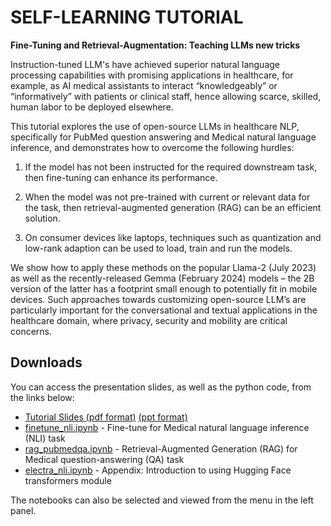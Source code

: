 # SELF-LEARNING TUTORIAL

__Fine-Tuning and Retrieval-Augmentation: Teaching LLMs new tricks__

Instruction-tuned LLM's have achieved superior natural language
processing capabilities with promising applications in healthcare, for
example, as AI medical assistants to interact “knowledgeably” or
“informatively” with patients or clinical staff, hence allowing
scarce, skilled, human labor to be deployed elsewhere.

This tutorial explores the use of open-source LLMs in healthcare NLP,
specifically for PubMed question answering and Medical natural
language inference, and demonstrates how to overcome the following
hurdles:

1. If the model has not been instructed for the required
downstream task, then fine-tuning can enhance its performance.

2. When the model was not pre-trained with current or relevant data
for the task, then retrieval-augmented generation (RAG) can be an
efficient solution.

2. On consumer devices like laptops, techniques such as quantization
and low-rank adaption can be used to load, train and run the models.

We show how to apply these methods on the popular Llama-2 (July 2023)
as well as the recently-released Gemma (February 2024) models – the 2B
version of the latter has a footprint small enough to potentially fit
in mobile devices. Such approaches towards customizing open-source
LLM’s are particularly important for the conversational and textual
applications in the healthcare domain, where privacy, security and
mobility are critical concerns.


## Downloads

You can access the presentation slides, as well as the python code,
from the links below:

- [Tutorial Slides (pdf format)](https://t-lim.github.io/tutorial.pdf) [(ppt format)](https://t-lim.github.io/tutorial.pptx)
- [finetune_nli.ipynb](https://t-lim.github.io/_sources/finetune_nli.ipynb) - Fine-tune for Medical natural language inference (NLI) task
- [rag_pubmedqa.ipynb](https://t-lim.github.io/_sources/rag_pubmedqa.ipynb) - Retrieval-Augmented Generation (RAG) for Medical question-answering (QA) task
- [electra_nli.ipynb](https://t-lim.github.io/_sources/electra_nli.ipynb) - Appendix: Introduction to using Hugging Face transformers module

The notebooks can also be selected and viewed from the menu in the left panel.
